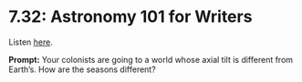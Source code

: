 # 7.32: Astronomy 101 for Writers 

Listen [here](http://www.writingexcuses.com/2012/08/05/writing-excuses-7-32-astronomy-101-for-writers/). 

**Prompt:** Your colonists are going to a world whose axial tilt is different from Earth’s. How are the seasons different?